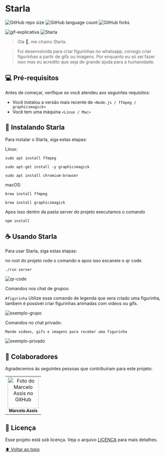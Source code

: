 # Starla

![GitHub repo size](https://img.shields.io/github/repo-size/assisDev/Starla?style=for-the-badge)
![GitHub language count](https://img.shields.io/github/languages/count/assisDev/Starla?style=for-the-badge)
![GitHub forks](https://img.shields.io/github/forks/assisDev/Starla?style=for-the-badge)

<img src="https://user-images.githubusercontent.com/71731452/111242959-f4ba0e00-85de-11eb-873b-32ca87556165.gif" alt="gif-explicativa"> <img src="https://user-images.githubusercontent.com/71731452/111244354-7d39ae00-85e1-11eb-9e44-b1116645414e.png" alt="Starla"> 

> Ola 👋, me chamo Starla.

> Fui desenvolvida para criar figurinhas no whatsapp, consigo criar figurinhas a partir de gifs ou imagens.
> Por enquanto eu só sei fazer isso mas eu acredito que seja de grande ajuda para a humanidade.

## 💻 Pré-requisitos

Antes de começar, verifique se você atendeu aos seguintes requisitos:

* Você instalou a versão mais recente de `<Node.js / ffmpeg / graphicsmagick>`
* Você tem uma máquina `<Linux / Mac>`

## 🚀 Instalando Starla

Para instalar o Starla, siga estas etapas:

Linux:
```
sudo apt install ffmpeg
```
```
sudo apt-get install -y graphicsmagick
```
```
sudo apt install chromium-browser
```

macOS:
```
brew install ffmpeg
```
```
brew install graphicsmagick
```

Apos isso dentro da pasta server do projeto executamos o comando

```
npm install
```

## ☕ Usando Starla

Para usar Starla, siga estas etapas:

no root do projeto rode o comando e apos isso escaneie o qr code.
```
./run server
```
<img src="https://user-images.githubusercontent.com/71731452/136301244-527fc68b-1877-4b10-8c6c-605655cd71e5.png" alt="qr-code">

Comandos nos chat de grupos:

`#figurinha` Utilize esse comando de legenda que sera criado uma figurinha, tambem é possivel criar figurinhas animadas com videos ou gifs.

<img src="https://user-images.githubusercontent.com/71731452/125382649-6ecf8900-e36c-11eb-909f-27de01dfc5f8.gif" alt="exemplo-grupo">

Comandos no chat privado:

`Mande videos, gifs e imagens para receber uma figurinha`

<img src="https://user-images.githubusercontent.com/71731452/125382658-71ca7980-e36c-11eb-81af-01106799f032.gif" alt="exemplo-privado">

## 🤝 Colaboradores

Agradecemos às seguintes pessoas que contribuíram para este projeto:

<table>
  <tr>
    <td align="center">
      <a href="#">
        <img src="https://avatars.githubusercontent.com/u/71731452?v=4" width="100px;" alt="Foto do Marcelo Assis no GitHub"/><br>
        <sub>
          <b>Marcelo Assis</b>
        </sub>
      </a>
    </td>
  </tr>
</table>

## 📝 Licença

Esse projeto está sob licença. Veja o arquivo [LICENÇA](LICENSE.md) para mais detalhes.

[⬆ Voltar ao topo](README.md)<br>
